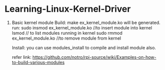 # Learning-Linux-Kernel-Driver
1. Basic kernel module
    Build:  make
        ex_kernel_module.ko will be generated.
    run:
        sudo insmod ex_kernel_module.ko //to insert module into kernel
        lsmod // to list modules running in kernel
        sudo rmmod ex_kernel_module.ko //to remove module from kernel

    Install:
        you can use modules_install to compile and install module also.

    refer link: https://github.com/notro/rpi-source/wiki/Examples-on-how-to-build-various-modules

        